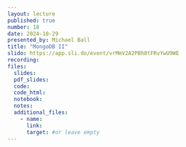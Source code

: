```yaml
---
layout: lecture
published: true
number: 18
date: 2024-10-29
presented_by: Michael Ball
title: "MongoDB II"
slido: https://app.sli.do/event/vrMmV2A2PBh8tFRvYwU9WE
recording:
files:
  slides:
  pdf_slides:
  code:
  code_html:
  notebook:
  notes:
  additional_files:
    - name:
      link:
      target: #or leave empty
---
```

